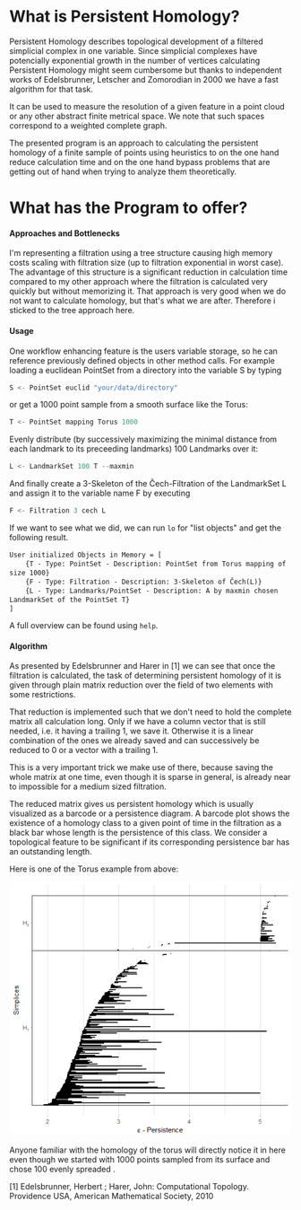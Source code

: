 # What is Persistent Homology?

Persistent Homology describes topological development of a filtered simplicial complex in one variable. Since simplicial complexes have potencially exponential growth in the number of vertices calculating Persistent Homology might seem cumbersome but thanks to independent works of Edelsbrunner, Letscher and Zomorodian in 2000 we have a fast algorithm for that task.

It can be used to measure the resolution of a given feature in a point cloud or any other abstract finite metrical space. We note that such spaces correspond to a weighted complete graph.

The presented program is an approach to calculating the persistent homology of a finite sample of points using heuristics to on the one hand reduce calculation time and on the one hand bypass problems that are getting out of hand when trying to analyze them theoretically.

# What has the Program to offer?

#### Approaches and Bottlenecks

I'm representing a filtration using a tree structure causing high memory costs scaling with filtration size (up to filtration exponential in worst case). The advantage of this structure is a significant reduction in calculation time compared to my other approach where the filtration is calculated very quickly but without memorizing it. That approach is very good when we do not want to calculate homology, but that's what we are after. Therefore i sticked to the tree approach here.

#### Usage

One workflow enhancing feature is the users variable storage, so he can reference previously defined objects in other method calls. For example loading a euclidean PointSet from a directory into the variable S by typing

```powershell
S <- PointSet euclid "your/data/directory"
```

or get a 1000 point sample  from a smooth surface like the Torus:

```powershell
T <- PointSet mapping Torus 1000
```

Evenly distribute (by successively maximizing the minimal distance from each landmark to its preceeding landmarks) 100 Landmarks over it:

```powershell
L <- LandmarkSet 100 T --maxmin
```

And finally create a 3-Skeleton of the Čech-Filtration of the LandmarkSet L and assign it to the variable name F by executing

```powershell
F <- Filtration 3 cech L
```

If we want to see what we did, we can run `lo` for "list objects" and get the following result.

```shell
User initialized Objects in Memory = [
	{T - Type: PointSet - Description: PointSet from Torus mapping of size 1000}
	{F - Type: Filtration - Description: 3-Skeleton of Čech(L)}
	{L - Type: Landmarks/PointSet - Description: A by maxmin chosen LandmarkSet of the PointSet T}
]
```

A full overview can be found using `help`.

#### Algorithm

As presented by Edelsbrunner and Harer in [1] we can see that once the filtration is calculated, the task of determining persistent homology of it is given through plain matrix reduction over the field of two elements with some restrictions.

That reduction is implemented such that we don't need to hold the complete matrix all calculation long. Only if we have a column vector that is still needed, i.e. it having a trailing 1, we save it. Otherwise it is a linear combination of the ones we already saved and can successively be reduced to 0 or a vector with a trailing 1.

This is a very important trick we make use of there, because saving the whole matrix at one time, even though it is sparse in general, is already near to impossible for a medium sized filtration.

The reduced matrix gives us persistent homology which is usually visualized as a barcode or a persistence diagram. A barcode plot shows the existence of a homology class to a given point of time in the filtration as a black bar whose length is the persistence of this class. We consider a topological feature to be significant if its corresponding persistence bar has an outstanding length.

Here is one of the Torus example from above:

![Torus example](.\Torusexample.png)

Anyone familiar with the homology of the torus will directly notice it in here even though we started with 1000 points sampled from its surface and chose 100 evenly spreaded .



[1] Edelsbrunner, Herbert ; Harer, John: Computational Topology. Providence USA, American Mathematical Society, 2010
